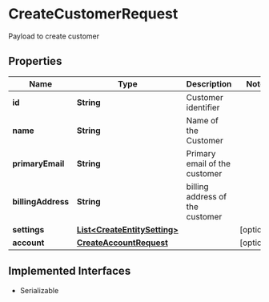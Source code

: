 

# CreateCustomerRequest

Payload to create customer

## Properties

| Name | Type | Description | Notes |
|------------ | ------------- | ------------- | -------------|
|**id** | **String** | Customer identifier |  |
|**name** | **String** | Name of the Customer |  |
|**primaryEmail** | **String** | Primary email of the customer |  |
|**billingAddress** | **String** | billing address of the customer |  |
|**settings** | [**List&lt;CreateEntitySetting&gt;**](CreateEntitySetting.md) |  |  [optional] |
|**account** | [**CreateAccountRequest**](CreateAccountRequest.md) |  |  [optional] |


## Implemented Interfaces

* Serializable


